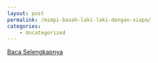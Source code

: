 ```yaml
---
layout: post
permalink: /mimpi-basah-laki-laki-dengan-siapa/
categories:
    - Uncategorized
---
```


[Baca Selengkapnya](/01)